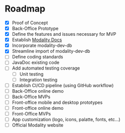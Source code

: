 # Roadmap

- [x] Proof of Concept
- [x] Back-Office Prototype
- [x] Define the features and issues necessary for MVP
- [x] Establish [Modality Docs][modality-docs]
- [x] Incorporate modality-dev-db
- [x] Streamline import of modality-dev-db
- [ ] Define coding standards
- [ ] JavaDoc existing code
- [ ] Add automated testing coverage
  - [ ] Unit testing
  - [ ] Integration testing
- [ ] Establish CI/CD pipeline (using GitHub workflow)
- [ ] Back-Office online demo
- [ ] Back-Office MVPs
- [ ] Front-office mobile and desktop prototypes
- [ ] Front-office online demo
- [ ] Front-Office MVPs
- [ ] App customization (logo, icons, palatte, fonts, etc...)
- [ ] Official Modality website

[modality-docs]: https://docs.modality.one
